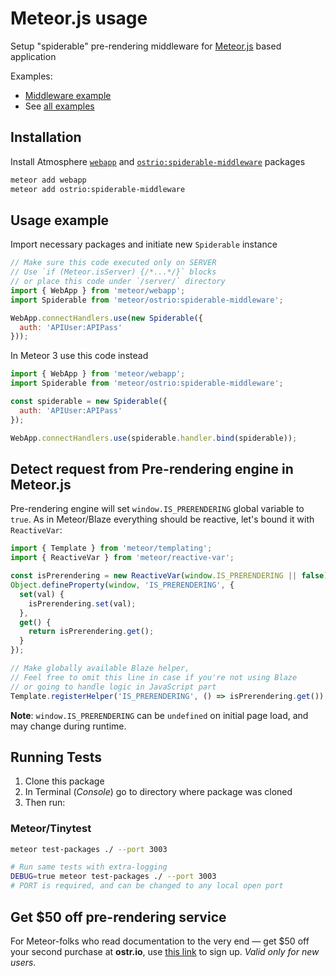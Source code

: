 # Meteor.js usage

Setup "spiderable" pre-rendering middleware for [Meteor.js](https://www.meteor.com/) based application

Examples:

- [Middleware example](https://github.com/veliovgroup/spiderable-middleware/blob/master/examples/meteor.middleware.js)
- See [all examples](https://github.com/veliovgroup/spiderable-middleware/tree/master/examples)

## Installation

Install Atmosphere [`webapp`](https://atmospherejs.com/meteor/webapp) and [`ostrio:spiderable-middleware`](https://atmospherejs.com/ostrio/spiderable-middleware) packages

```sh
meteor add webapp
meteor add ostrio:spiderable-middleware
```

## Usage example

Import necessary packages and initiate new `Spiderable` instance

```js
// Make sure this code executed only on SERVER
// Use `if (Meteor.isServer) {/*...*/}` blocks
// or place this code under `/server/` directory
import { WebApp } from 'meteor/webapp';
import Spiderable from 'meteor/ostrio:spiderable-middleware';

WebApp.connectHandlers.use(new Spiderable({
  auth: 'APIUser:APIPass'
}));
```

In Meteor 3 use this code instead

```js
import { WebApp } from 'meteor/webapp';
import Spiderable from 'meteor/ostrio:spiderable-middleware';

const spiderable = new Spiderable({
  auth: 'APIUser:APIPass'
});

WebApp.connectHandlers.use(spiderable.handler.bind(spiderable));
```

## Detect request from Pre-rendering engine in Meteor.js

Pre-rendering engine will set `window.IS_PRERENDERING` global variable to `true`. As in Meteor/Blaze everything should be reactive, let's bound it with `ReactiveVar`:

```js
import { Template } from 'meteor/templating';
import { ReactiveVar } from 'meteor/reactive-var';

const isPrerendering = new ReactiveVar(window.IS_PRERENDERING || false);
Object.defineProperty(window, 'IS_PRERENDERING', {
  set(val) {
    isPrerendering.set(val);
  },
  get() {
    return isPrerendering.get();
  }
});

// Make globally available Blaze helper,
// Feel free to omit this line in case if you're not using Blaze
// or going to handle logic in JavaScript part
Template.registerHelper('IS_PRERENDERING', () => isPrerendering.get());
```

__Note__: `window.IS_PRERENDERING` can be `undefined` on initial page load, and may change during runtime.

## Running Tests

1. Clone this package
2. In Terminal (*Console*) go to directory where package was cloned
3. Then run:

### Meteor/Tinytest

```sh
meteor test-packages ./ --port 3003

# Run same tests with extra-logging
DEBUG=true meteor test-packages ./ --port 3003
# PORT is required, and can be changed to any local open port
```

## Get $50 off pre-rendering service

For Meteor-folks who read documentation to the very end — get $50 off your second purchase at __ostr.io__, use [this link](https://ostr.io/signup/gCZWjiBScePWrnnDr) to sign up. *Valid only for new users.*
